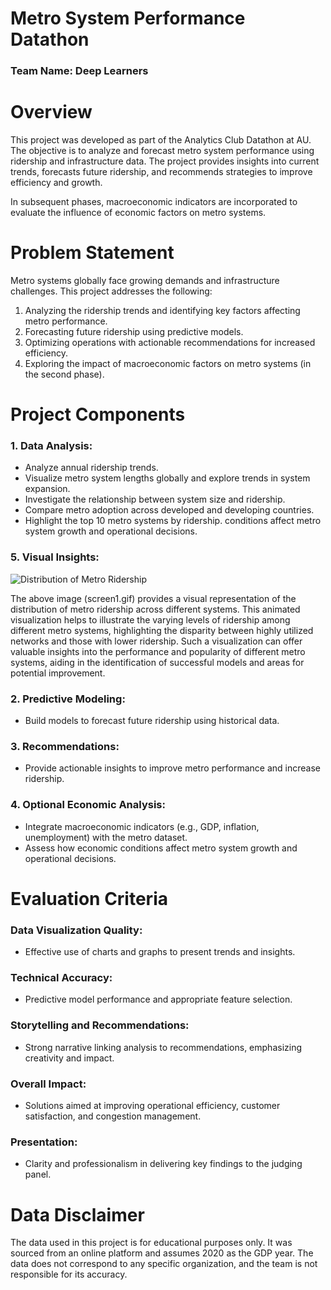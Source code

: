 # Metro System Performance Datathon

### Team Name: Deep Learners

# Overview

This project was developed as part of the Analytics Club Datathon at AU. The objective is to analyze and forecast metro system performance using ridership and infrastructure data. The project provides insights into current trends, forecasts future ridership, and recommends strategies to improve efficiency and growth.

In subsequent phases, macroeconomic indicators are incorporated to evaluate the influence of economic factors on metro systems.

# Problem Statement

Metro systems globally face growing demands and infrastructure challenges. This project addresses the following:

1. Analyzing the ridership trends and identifying key factors affecting metro performance.
2. Forecasting future ridership using predictive models.
3. Optimizing operations with actionable recommendations for increased efficiency.
4. Exploring the impact of macroeconomic factors on metro systems (in the second phase).

# Project Components

### 1. Data Analysis:

- Analyze annual ridership trends.
- Visualize metro system lengths globally and explore trends in system expansion.
- Investigate the relationship between system size and ridership.
- Compare metro adoption across developed and developing countries.
- Highlight the top 10 metro systems by ridership. conditions affect metro system growth and operational decisions.

### 5. Visual Insights:

![Distribution of Metro Ridership](images/screen1.gif)

The above image (screen1.gif) provides a visual representation of the distribution of metro ridership across different systems. This animated visualization helps to illustrate the varying levels of ridership among different metro systems, highlighting the disparity between highly utilized networks and those with lower ridership. Such a visualization can offer valuable insights into the performance and popularity of different metro systems, aiding in the identification of successful models and areas for potential improvement.


### 2. Predictive Modeling:

- Build models to forecast future ridership using historical data.

### 3. Recommendations:

- Provide actionable insights to improve metro performance and increase ridership.

### 4. Optional Economic Analysis:

- Integrate macroeconomic indicators (e.g., GDP, inflation, unemployment) with the metro dataset.
- Assess how economic conditions affect metro system growth and operational decisions.

# Evaluation Criteria

### Data Visualization Quality:

- Effective use of charts and graphs to present trends and insights.

### Technical Accuracy:

- Predictive model performance and appropriate feature selection.

### Storytelling and Recommendations:

- Strong narrative linking analysis to recommendations, emphasizing creativity and impact.

### Overall Impact:

- Solutions aimed at improving operational efficiency, customer satisfaction, and congestion management.

### Presentation:

- Clarity and professionalism in delivering key findings to the judging panel.

# Data Disclaimer

The data used in this project is for educational purposes only. It was sourced from an online platform and assumes 2020 as the GDP year. The data does not correspond to any specific organization, and the team is not responsible for its accuracy.

